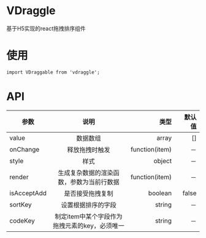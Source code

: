 # VDraggle
基于H5实现的react拖拽排序组件

# 使用
```
import VDraggable from 'vdraggle';

```

# API

| 参数   |   说明      |  类型 |　默认值|
|----------|:-------------:|------:|------:|
| value |  数据数组 | array|    []   |
| onChange | 释放拖拽时触发   |   function(item) |  －   |
| style| 样式 | object |    －   |
| render| 生成复杂数据的渲染函数，参数为当前行数据 |   function(item) |   －    |
| isAcceptAdd| 是否接受拖拽复制 |    boolean |   false    |
| sortKey| 设置根据排序的字段 |    string |  －     |
| codeKey| 制定item中某个字段作为拖拽元素的key，必须唯一| string |  －  |
